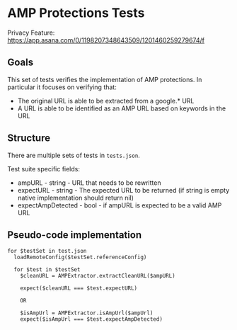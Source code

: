 # AMP Protections Tests

Privacy Feature: https://app.asana.com/0/1198207348643509/1201460259279674/f

## Goals

This set of tests verifies the implementation of AMP protections. In particular it focuses on verifying that:

- The original URL is able to be extracted from a google.* URL
- A URL is able to be identified as an AMP URL based on keywords in the URL

## Structure

There are multiple sets of tests in `tests.json`.

Test suite specific fields:

- ampURL - string - URL that needs to be rewritten
- expectURL - string - The expected URL to be returned (if string is empty native implementation should return nil)
- expectAmpDetected - bool - if ampURL is expected to be a valid AMP URL

## Pseudo-code implementation

```
for $testSet in test.json
  loadRemoteConfig($testSet.referenceConfig)

  for $test in $testSet
    $cleanURL = AMPExtractor.extractCleanURL($ampURL)

    expect($cleanURL === $test.expectURL)

    OR

    $isAmpUrl = AMPExtractor.isAmpUrl($ampUrl)
    expect($isAmpUrl === $test.expectAmpDetected)
```